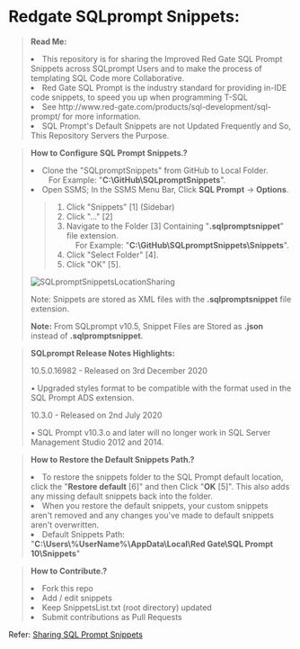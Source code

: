 # Redgate SQLprompt Snippets:
<blockquote>
  <p><b>Read Me:</b></p>
  <li>This repository is for sharing the Improved Red Gate SQL Prompt Snippets across SQLprompt Users and to make the process of templating SQL Code more Collaborative.</li>
  <li>Red Gate SQL Prompt is the industry standard for providing in-IDE code snippets, to speed you up when programming T-SQL</li>
  <li>See http://www.red-gate.com/products/sql-development/sql-prompt/ for more information.</li>
  <li>SQL Prompt's Default Snippets are not Updated Frequently and So, This Repository Servers the Purpose.</li>
</blockquote>

<blockquote>
  <p><b>How to Configure SQL Prompt Snippets.?</b></p>
  <li>Clone the "SQLpromptSnippets" from GitHub to Local Folder.</li>
  &nbsp;&nbsp;&nbsp;&nbsp;&nbsp;&nbsp;&nbsp;&nbsp;For Example: "<b>C:\GitHub\SQLpromptSnippets</b>".
  <li>Open SSMS; In the SSMS Menu Bar, Click <b>SQL Prompt</b> → <b>Options</b>.</li>
  <blockquote>
  <ol>
    <li>Click "Snippets" [1] (Sidebar)</li>
    <li>Click "..." [2]</li>
    <li>Navigate to the Folder [3] Containing "<b>.sqlpromptsnippet</b>" file extension.</li>
    &nbsp;&nbsp;&nbsp;&nbsp;For Example: "<b>C:\GitHub\SQLpromptSnippets\Snippets</b>".
    <li>Click "Select Folder" [4].</li>
    <li>Click "OK" [5].</li>
  </ol>
  </blockquote>
  <p><img src="https://i.postimg.cc/HLvg794t/SQLprompt-Snippets-Location-Sharing.png" title="SQLpromptSnippetsLocationSharing"/></p>
  <p>Note: Snippets are stored as XML files with the <b>.sqlpromptsnippet</b> file extension.</p>
  <p><b>Note:</b> From SQLprompt v10.5, Snippet Files are Stored as <b>.json</b> instead of <b>.sqlpromptsnippet</b>.</p>
</blockquote>

<blockquote>
  <p><b>SQLprompt Release Notes Highlights:</b></p>
  <p>10.5.0.16982 - Released on 3rd December 2020</p>
  <p> • Upgraded styles format to be compatible with the format used in the SQL Prompt ADS extension.</p>
  <p>10.3.0 - Released on 2nd July 2020</p>
  <p> • SQL Prompt v10.3.o and later will no longer work in SQL Server Management Studio 2012 and 2014.</p>
</blockquote>

<blockquote>
  <p><b>How to Restore the Default Snippets Path.?</b></p>
  <li>To restore the snippets folder to the SQL Prompt default location, click the "<b>Restore default</b> [6]" and then Click "<b>OK</b> [5]". This also adds any missing default snippets back into the folder.</li>
  <li>When you restore the default snippets, your custom snippets aren't removed and any changes you've made to default snippets aren't overwritten.</li>
  <li>Default Snippets Path: "<b>C:\Users\%UserName%\AppData\Local\Red Gate\SQL Prompt 10\Snippets</b>"</li>
</blockquote>

<blockquote>
  <p><b>How to Contribute.?</b></p>
  <li>Fork this repo</li>
  <li>Add / edit snippets</li>
  <li>Keep SnippetsList.txt (root directory) updated</li>
  <li>Submit contributions as Pull Requests</li>
</blockquote>

<p>Refer: <a href="https://documentation.red-gate.com/sp/sql-code-snippets/sharing-snippets">Sharing SQL Prompt Snippets</a></p>
